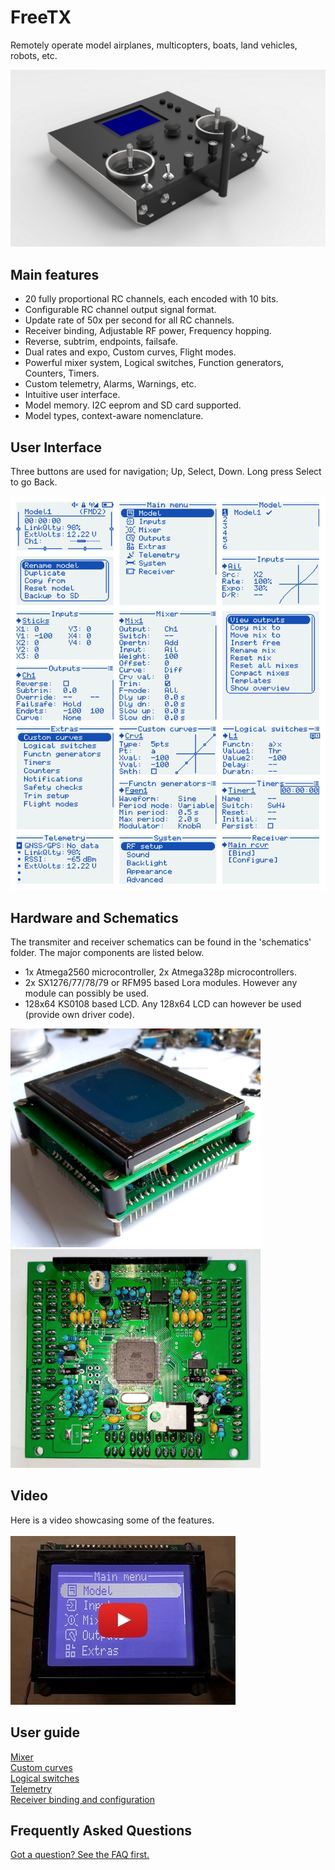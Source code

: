 # FreeTX
Remotely operate model airplanes, multicopters, boats, land vehicles, robots, etc.
<p align="left">
<img src="doc/tx_views.jpg"/>
</p>

## Main features
- 20 fully proportional RC channels, each encoded with 10 bits.
- Configurable RC channel output signal format.
- Update rate of 50x per second for all RC channels.
- Receiver binding, Adjustable RF power, Frequency hopping.
- Reverse, subtrim, endpoints, failsafe.
- Dual rates and expo, Custom curves, Flight modes.
- Powerful mixer system, Logical switches, Function generators, Counters, Timers.
- Custom telemetry, Alarms, Warnings, etc.
- Intuitive user interface.
- Model memory. I2C eeprom and SD card supported.
- Model types, context-aware nomenclature.

## User Interface
Three buttons are used for navigation; Up, Select, Down. Long press Select to go Back.
<p align="left">
<img src="doc/img1.svg"/>
</p>

## Hardware and Schematics
The transmiter and receiver schematics can be found in the 'schematics' folder. 
The major components are listed below.
- 1x Atmega2560 microcontroller, 2x Atmega328p microcontrollers.
- 2x SX1276/77/78/79 or RFM95 based Lora modules. However any module can possibly be used.
- 128x64 KS0108 based LCD. Any 128x64 LCD can however be used (provide own driver code).

<p align="left">
<img src="doc/img2.jpg" width="400"/>
<img src="doc/img4.jpg" width="400"/>
</p>

## Video
Here is a video showcasing some of the features.
<br>
<br>
[![Features overview - FreeTX](doc/yt.jpg)](https://youtu.be/rDpRMRE8av0)

## User guide
[Mixer](doc/mixer.md)
<br>[Custom curves](doc/custom_curves.md)
<br>[Logical switches](doc/logical_switches.md)
<br>[Telemetry](doc/telemetry.md)
<br>[Receiver binding and configuration](doc/receiver_config.md)

## Frequently Asked Questions
[Got a question? See the FAQ first.](doc/faq.md)
